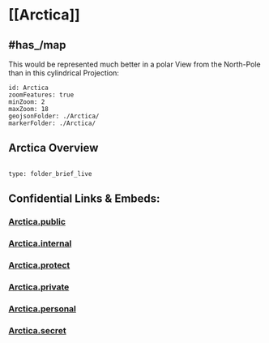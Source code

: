 # [[Arctica]]

## #has_/map 

This would be represented much better in a polar View from the North-Pole
than in this cylindrical Projection:

```leaflet
id: Arctica
zoomFeatures: true 
minZoom: 2 
maxZoom: 18
geojsonFolder: ./Arctica/
markerFolder: ./Arctica/
```

## Arctica Overview

```folderv
```

```ccard
type: folder_brief_live
```
 


## Confidential Links & Embeds: 

### [Arctica.public](/_public\Earth\Continent/Arctica.public.md) 

### [Arctica.internal](/_internal\Earth\Continent/Arctica.internal.md) 

### [Arctica.protect](/_protect\Earth\Continent/Arctica.protect.md) 

### [Arctica.private](/_private\Earth\Continent/Arctica.private.md) 

### [Arctica.personal](/_personal\Earth\Continent/Arctica.personal.md) 

### [Arctica.secret](/_secret\Earth\Continent/Arctica.secret.md)


